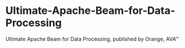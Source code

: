 # Ultimate-Apache-Beam-for-Data-Processing
Ultimate Apache Beam for Data Processing, published by Orange, AVA™
